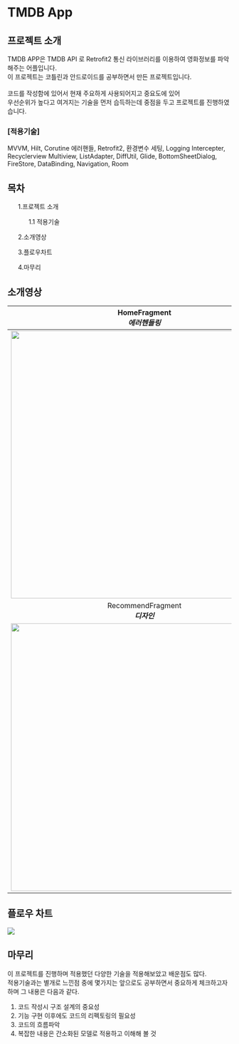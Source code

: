 # TMDB App



## 프로젝트 소개


TMDB APP은 TMDB API 로 Retrofit2 통신 라이브러리를 이용하여 영화정보를 파악해주는 어플입니다. <br>
이 프로젝트는 코틀린과 안드로이드를 공부하면서 만든 프로젝트입니다.<br><br>
코드를 작성함에 있어서 현재 주요하게 사용되어지고 중요도에 있어<br> 우선순위가 높다고 여겨지는 기술을 먼저 습득하는데 중점을 두고 프로젝트를 진행하였습니다.

### [적용기술] 
MVVM, Hilt, Corutine 에러핸들, Retrofit2, 환경변수 세팅, Logging Intercepter, Recyclerview Multiview, ListAdapter, DiffUtil, Glide, BottomSheetDialog, FireStore, DataBinding, Navigation, Room

## 목차
<ol> 1.프로젝트 소개<ul> 1.1 적용기술</ul></ol>
<ol>2.소개영상</ol>
<ol>3.플로우차트</ol>
<ol>4.마무리</ol>

## 소개영상

|                                                  HomeFragment<br/>***에러헨들링***                                                   |                                                HomeFragment<br/>***멀티-리사이클러뷰***                                                 |                                                  HomeFragment<br/>***스크롤&로딩***                                                   |
|:-------------------------------------------------------------------------------------------------------------------------------:|:-------------------------------------------------------------------------------------------------------------------------------:|:--------------------------------------------------------------------------------------------------------------------------------:|
| <img src="https://user-images.githubusercontent.com/108649744/245514057-8ce53b84-2d2e-4856-b620-a6c8aa009181.gif" height="600"> | <img src="https://user-images.githubusercontent.com/108649744/245515690-28d97f14-c042-4ac4-aeaa-32e650bc6c97.gif" height="600"> | <img src="https://user-images.githubusercontent.com/108649744/245517914-9b08cbbd-708d-4cd7-93c6-f51ac87d7725.gif"  height="600"> |
|                                                 RecommendFragment<br/>***디자인***                                                 |                                             RecommendFragment<br/>***바텀시트 다이어그램***                                              |                                                  SearchFragment<br/>***검색기능***                                                   |
| <img src="https://user-images.githubusercontent.com/108649744/246048949-e83f91f5-10ab-4416-9907-1fef1dea2b82.gif" height="600"> | <img src="https://user-images.githubusercontent.com/108649744/245524100-bb37c6fe-6987-40bb-88f1-312a97c27cfe.gif" height="600"> | <img src="https://user-images.githubusercontent.com/108649744/245525437-13771a6b-525b-442a-ab56-23a617727b22.gif" height="600">  |



## 플로우 차트
<img src="https://user-images.githubusercontent.com/108649744/232856411-fb7a8781-8b3b-46b3-a827-c7835573f496.png">

## 마무리
 이 프로젝트를 진행하며 적용했던 다양한 기술을 적용해보았고 배운점도 많다. <Br>
 적용기술과는 별개로 느낀점 중에 몇가지는 앞으로도 공부하면서 중요하게 체크하고자 하며 그 내용은 다음과 같다. 
1. 코드 작성시 구조 설계의 중요성 
2. 기능 구현 이후에도 코드의 리펙토링의 필요성 
3. 코드의 흐름파악
4. 복잡한 내용은 간소화된 모델로 적용하고 이해해 볼 것




